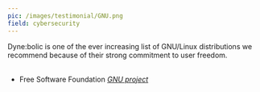 ```yaml
---
pic: /images/testimonial/GNU.png
field: cybersecurity
---
```

Dyne:bolic is one of the ever increasing list of GNU/Linux distributions we recommend because of their strong commitment to user freedom.
<br/>
<br/>
- Free Software Foundation _[GNU project](https://gnu.org)_

